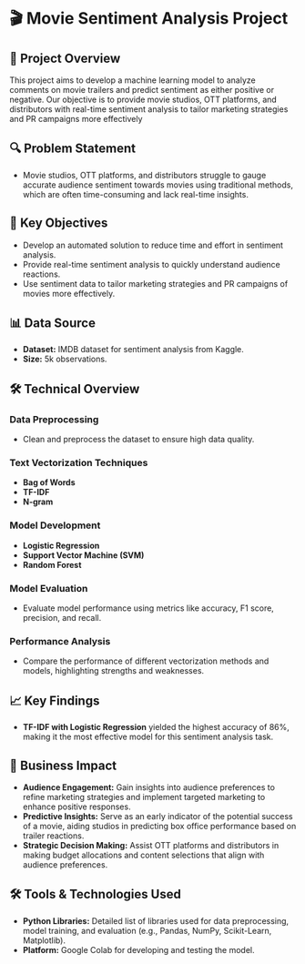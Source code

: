 # 🎬 Movie Sentiment Analysis Project

## 📝 Project Overview
This project aims to develop a machine learning model to analyze comments on movie trailers and predict sentiment as either positive or negative. Our objective is to provide movie studios, OTT platforms, and distributors with real-time sentiment analysis to tailor marketing strategies and PR campaigns more effectively
## 🔍 Problem Statement
- Movie studios, OTT platforms, and distributors struggle to gauge accurate audience sentiment towards movies using traditional methods, which are often time-consuming and lack real-time insights.

## 🎯 Key Objectives
- Develop an automated solution to reduce time and effort in sentiment analysis.
- Provide real-time sentiment analysis to quickly understand audience reactions.
- Use sentiment data to tailor marketing strategies and PR campaigns of movies more effectively.

## 📊 Data Source
- **Dataset:** IMDB dataset for sentiment analysis from Kaggle.
- **Size:** 5k observations.

## 🛠️ Technical Overview

### Data Preprocessing
- Clean and preprocess the dataset to ensure high data quality.

### Text Vectorization Techniques
- **Bag of Words**
- **TF-IDF**
- **N-gram**

### Model Development
- **Logistic Regression**
- **Support Vector Machine (SVM)**
- **Random Forest**

### Model Evaluation
- Evaluate model performance using metrics like accuracy, F1 score, precision, and recall.

### Performance Analysis
- Compare the performance of different vectorization methods and models, highlighting strengths and weaknesses.

## 📈 Key Findings
- **TF-IDF with Logistic Regression** yielded the highest accuracy of 86%, making it the most effective model for this sentiment analysis task.

## 🎉 Business Impact
- **Audience Engagement:** Gain insights into audience preferences to refine marketing strategies and implement targeted marketing to enhance positive responses.
- **Predictive Insights:** Serve as an early indicator of the potential success of a movie, aiding studios in predicting box office performance based on trailer reactions.
- **Strategic Decision Making:** Assist OTT platforms and distributors in making budget allocations and content selections that align with audience preferences.

## 🛠️ Tools & Technologies Used
- **Python Libraries:** Detailed list of libraries used for data preprocessing, model training, and evaluation (e.g., Pandas, NumPy, Scikit-Learn, Matplotlib).
- **Platform:** Google Colab for developing and testing the model.


